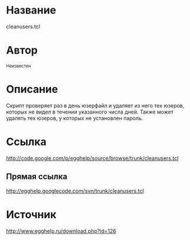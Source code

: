 # Название #
cleanusers.tcl


# Автор #
<sup>Неизвестен</sup>


# Описание #
Скрипт проверяет раз в день юзерфайл и удаляет из него тех юзеров, которых не видел в течении указанного числа дней. Также может удалять тех юзеров, у которых не установлен пароль.


# Ссылка #
http://code.google.com/p/egghelp/source/browse/trunk/cleanusers.tcl

## Прямая ссылка ##
http://egghelp.googlecode.com/svn/trunk/cleanusers.tcl


# Источник #
http://www.egghelp.ru/download.php?id=126

